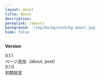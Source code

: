 ```yaml
---
layout: about
title: About
description: 
permalink: /about/
background: '/img/background/bg-about.jpg'
hide: false
---
```


**Version**  

0.1.1  
ページ追加（about, post）  
0.1.0  
初期設定
